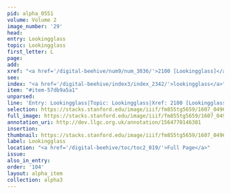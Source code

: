 ```yaml
---
pid: alpha_0551
volume: Volume 2
image_number: '29'
head:
entry: Lookingglass
topic: Lookingglass
first_letter: L
page:
add:
xref: "<a href='/digital-beehive/num9/num_3036/'>2100 [Lookingglass]</a>"
see:
index: "<a href='/digital-beehive/index3/index_2342/'>lookingglass</a>"
item: "#item-57db9a5a1"
unparsed:
line: 'Entry: Lookingglass|Topic: Lookingglass|Xref: 2100 [Lookingglass]|Index: lookingglass|#item-57db9a5a1'
selection: https://stacks.stanford.edu/image/iiif/fm855tg5659/1607_0496/309,638,3081,320/full/0/default.jpg
full_image: https://stacks.stanford.edu/image/iiif/fm855tg5659/1607_0496/full/full/0/default.jpg
annotation_uri: http://dev.llgc.org.uk/annotation/1564770146381
insertion:
thumbnail: https://stacks.stanford.edu/image/iiif/fm855tg5659/1607_0496/309,638,600,180/250,/0/default.jpg
label: Lookingglass
location: "<a href='/digital-beehive/toc/toc2_019/'>Full Page</a>"
issue:
also_in_entry:
order: '104'
layout: alpha_item
collection: alpha3
---
```

